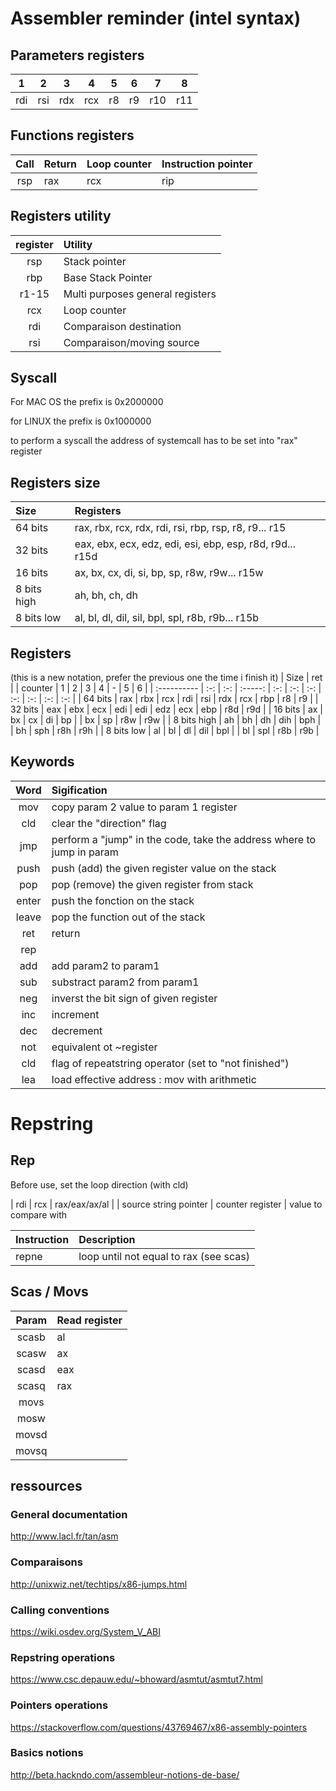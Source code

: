 # Assembler reminder (intel syntax)

## Parameters registers
|  1  |  2  |  3  |  4  |  5  |  6  |  7  |  8  |
|:---:|:---:|:---:|:---:|:---:|:---:|:---:|:---:|
| rdi | rsi | rdx | rcx | r8  | r9  | r10 | r11 |


## Functions registers
|  Call | Return | Loop counter | Instruction pointer |
| :---: |:-------| :----------- | :------------------ |
|  rsp  |   rax  | rcx          | rip

## Registers utility
| register | Utility                                                           |
| :------: | :---------------------------------------------------------------- |
| rsp      | Stack pointer                                                     |
| rbp      | Base Stack Pointer                                                |
| r1-15    | Multi purposes general registers                                  |
| rcx      | Loop counter                                                      |
| rdi      | Comparaison destination                                           |
| rsi      | Comparaison/moving source                                         |

## Syscall
For MAC OS the prefix is 0x2000000

for LINUX the prefix is 0x1000000

to perform a syscall the address of systemcall has to be set into "rax" register

## Registers size
| Size        | Registers                                                |
| :---------- | :------------------------------------------------------- |
| 64 bits     | rax, rbx, rcx, rdx, rdi, rsi, rbp, rsp, r8, r9... r15    |
| 32 bits     | eax, ebx, ecx, edz, edi, esi, ebp, esp, r8d, r9d... r15d |
| 16 bits     | ax, bx, cx, di, si, bp, sp, r8w, r9w... r15w             |
| 8 bits high | ah, bh, ch, dh                                           |
| 8 bits low  | al, bl, dl, dil, sil, bpl, spl, r8b, r9b... r15b         |


## Registers
(this is a new notation, prefer the previous one the time i finish it)
| Size        | ret |     | counter | 1   | 2   | 3   | 4   |  -  | 5   | 6   |
| :---------- | :-: | :-: | :-----: | :-: | :-: | :-: | :-: | :-: | :-: | :-: |
| 64 bits     | rax | rbx | rcx     | rdi | rsi | rdx | rcx | rbp | r8  | r9  |
| 32 bits     | eax | ebx | ecx     | edi | edi | edz | ecx  | ebp | r8d | r9d |
| 16 bits     | ax  | bx  | cx      | di  | bp  |     | bx   | sp  | r8w | r9w |
| 8 bits high | ah  | bh  | dh      | dih | bph |     | bh   | sph | r8h | r9h |
| 8 bits low  | al  | bl  | dl      | dil | bpl |     | bl   | spl | r8b | r9b |


## Keywords
|   Word   | Sigification                                                      |
|:--------:|:------------------------------------------------------------------|
|   mov    | copy param 2 value to param 1 register                            |
|   cld    | clear the "direction" flag                                        |
|   jmp    | perform a "jump" in the code, take the address where to jump in param |
|   push   | push (add) the given register value on the stack                  |
|   pop    | pop (remove) the given register from stack                        |
|   enter  | push the fonction on the stack                                    |
|   leave  | pop the function out of the stack                                 |
|   ret    | return                                                            |
|   rep    |                                                                   |
|   add    | add param2 to param1                                              |
|   sub    | substract param2 from param1                                      |
|   neg    | inverst the bit sign of given register                            |
|   inc    | increment                                                         |
|   dec    | decrement                                                         |
|   not    | equivalent ot ~register                                           |
|   cld    | flag of repeatstring operator (set to "not finished")             |
|   lea    | load effective address : mov with arithmetic                      | 

# Repstring
## Rep
Before use, set the loop direction (with cld)

| rdi                     | rcx               | rax/eax/ax/al                  |
| source string pointer   | counter register  | value to compare with

| Instruction | Description                                                    |
| :---------- | :------------------------------------------------------------- |
| repne       | loop until not equal to rax (see scas)                         |

## Scas / Movs
| Param    | Read register                                                     |
| :------: | :---------------------------------------------------------------- |
| scasb    | al                                                                |
| scasw    | ax                                                                |
| scasd    | eax                                                               |
| scasq    | rax                                                               |
| movs     |                                                                   |
| mosw     |                                                                   |
| movsd    |                                                                   |
| movsq    |                                                                   |

## ressources
### General documentation
http://www.lacl.fr/tan/asm

### Comparaisons
http://unixwiz.net/techtips/x86-jumps.html

### Calling conventions
https://wiki.osdev.org/System_V_ABI 

### Repstring operations
https://www.csc.depauw.edu/~bhoward/asmtut/asmtut7.html

### Pointers operations
https://stackoverflow.com/questions/43769467/x86-assembly-pointers

### Basics notions
http://beta.hackndo.com/assembleur-notions-de-base/
